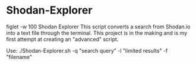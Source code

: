 # Shodan-Explorer
figlet -w 100 Shodan Explorer
This script converts a search from Shodan.io into a text file through the terminal. This project is in the making and is my first attempt at creating an "advanced" script.

Use: ./Shodan-Explorer.sh -q "search query" -l "limited results" -f "filename"
